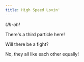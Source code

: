```yaml
---
title: High Speed Lovin'
---
```


<script>

    var sim = createSimulation({
        initialize: function(simulation) {
            var p = simulation.parameters;
            p.friction = 0.2;

            for (var i = 0; i < 3; i++) {
                var particle = new Particle();
                v2.setPolar(particle.position, 5, i * tau / 3);
                addParticle(simulation, particle);
            }

            var ljInteraction = new LennardJonesInteraction();
            ljInteraction.strength = 10;
            setInteraction(simulation, 0, 0, ljInteraction);

            setToolbarAvailableTools(simulation.toolbar, ["move"]);
        }
    });
</script>


_Uh-oh!_

There's a third particle here!

Will there be a fight?

<script>
    cue(function () {
        var distance = 0;
        for (var i = 0; i < 3; i++) {
            distance += v2.distance(sim.particles[i].position, sim.particles[(i + 1) % 3].position);    
        }
        return (distance < 8);
    });
    endStep();
</script>

No, they all like each other equally!